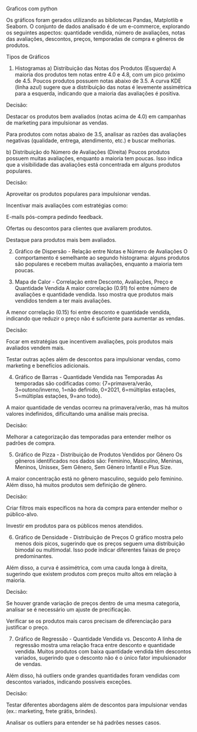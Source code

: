 Graficos com python

Os gráficos foram gerados utilizando as bibliotecas Pandas, Matplotlib e Seaborn.
O conjunto de dados analisado é de um e-commerce, explorando os seguintes aspectos: quantidade vendida, número de avaliações, notas das avaliações, descontos, preços, temporadas de compra e gêneros de produtos.

Tipos de Gráficos
1. Histogramas
a) Distribuição das Notas dos Produtos (Esquerda)
A maioria dos produtos tem notas entre 4.0 e 4.8, com um pico próximo de 4.5. Poucos produtos possuem notas abaixo de 3.5.
A curva KDE (linha azul) sugere que a distribuição das notas é levemente assimétrica para a esquerda, indicando que a maioria das avaliações é positiva.

Decisão:

Destacar os produtos bem avaliados (notas acima de 4.0) em campanhas de marketing para impulsionar as vendas.

Para produtos com notas abaixo de 3.5, analisar as razões das avaliações negativas (qualidade, entrega, atendimento, etc.) e buscar melhorias.

b) Distribuição do Número de Avaliações (Direita)
Poucos produtos possuem muitas avaliações, enquanto a maioria tem poucas. Isso indica que a visibilidade das avaliações está concentrada em alguns produtos populares.

Decisão:

Aproveitar os produtos populares para impulsionar vendas.

Incentivar mais avaliações com estratégias como:

E-mails pós-compra pedindo feedback.

Ofertas ou descontos para clientes que avaliarem produtos.

Destaque para produtos mais bem avaliados.

2. Gráfico de Dispersão - Relação entre Notas e Número de Avaliações
O comportamento é semelhante ao segundo histograma: alguns produtos são populares e recebem muitas avaliações, enquanto a maioria tem poucas.

3. Mapa de Calor - Correlação entre Desconto, Avaliações, Preço e Quantidade Vendida
A maior correlação (0.91) foi entre número de avaliações e quantidade vendida. Isso mostra que produtos mais vendidos tendem a ter mais avaliações.

A menor correlação (0.15) foi entre desconto e quantidade vendida, indicando que reduzir o preço não é suficiente para aumentar as vendas.

Decisão:

Focar em estratégias que incentivem avaliações, pois produtos mais avaliados vendem mais.

Testar outras ações além de descontos para impulsionar vendas, como marketing e benefícios adicionais.

4. Gráfico de Barras - Quantidade Vendida nas Temporadas
As temporadas são codificadas como:
{7=primavera/verão, 3=outono/inverno, 1=não definido, 0=2021, 6=múltiplas estações, 5=múltiplas estações, 9=ano todo}.

A maior quantidade de vendas ocorreu na primavera/verão, mas há muitos valores indefinidos, dificultando uma análise mais precisa.

Decisão:

Melhorar a categorização das temporadas para entender melhor os padrões de compra.

5. Gráfico de Pizza - Distribuição de Produtos Vendidos por Gênero
Os gêneros identificados nos dados são: Feminino, Masculino, Meninas, Meninos, Unissex, Sem Gênero, Sem Gênero Infantil e Plus Size.

A maior concentração está no gênero masculino, seguido pelo feminino. Além disso, há muitos produtos sem definição de gênero.

Decisão:

Criar filtros mais específicos na hora da compra para entender melhor o público-alvo.

Investir em produtos para os públicos menos atendidos.

6. Gráfico de Densidade - Distribuição de Preços
O gráfico mostra pelo menos dois picos, sugerindo que os preços seguem uma distribuição bimodal ou multimodal. Isso pode indicar diferentes faixas de preço predominantes.

Além disso, a curva é assimétrica, com uma cauda longa à direita, sugerindo que existem produtos com preços muito altos em relação à maioria.

Decisão:

Se houver grande variação de preços dentro de uma mesma categoria, analisar se é necessário um ajuste de precificação.

Verificar se os produtos mais caros precisam de diferenciação para justificar o preço.

7. Gráfico de Regressão - Quantidade Vendida vs. Desconto
A linha de regressão mostra uma relação fraca entre desconto e quantidade vendida. Muitos produtos com baixa quantidade vendida têm descontos variados, sugerindo que o desconto não é o único fator impulsionador de vendas.

Além disso, há outliers onde grandes quantidades foram vendidas com descontos variados, indicando possíveis exceções.

Decisão:

Testar diferentes abordagens além de descontos para impulsionar vendas (ex.: marketing, frete grátis, brindes).

Analisar os outliers para entender se há padrões nesses casos.


